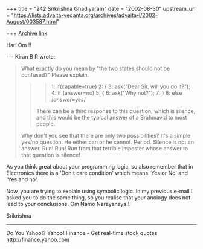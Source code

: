 +++
title = "242 Srikrishna Ghadiyaram"
date = "2002-08-30"
upstream_url = "https://lists.advaita-vedanta.org/archives/advaita-l/2002-August/003587.html"

+++
[Archive link](https://lists.advaita-vedanta.org/archives/advaita-l/2002-August/003587.html)

Hari Om !!

--- Kiran B R <kiranbr at ROCKETMAIL.COM> wrote:
> What exactly do you mean by "the two states should
> not
> be confused?" Please explain.
>
> > >1: if(capable=true)
> > >2:  {
> > >3:   ask("Dear Sir, will you do it?");
> > >4:   if (answer=no)
> > >5:    {
> > >6:    ask("Why not?");
> > >7:    }
> > >8:   else /*answer=yes*/
> >
> > There can be a third response to this question,
> > which is silence, and this
> > would be the typical answer of a Brahmavid to most
> > people.
> >
>
> Why don't you see that there are only two
> possibilities? It's a simple yes/no question. He
> either can or he cannot. Period. Silence is not an
> answer. Run! Run! Run from that terrible imposter
> whose answer to that question is silence!

As  you think great about your programming logic, so
also remember that in Electronics there is a 'Don't
care condition' which means 'Yes or No' and 'Yes and
no'.

Now, you are trying to explain using symbolic logic.
In my previous e-mail I asked you to do the same
thing, so you realise that your anology does not lead
to your conclusions.
Om Namo Narayanaya !!

Srikrishna

__________________________________________________
Do You Yahoo!?
Yahoo! Finance - Get real-time stock quotes
http://finance.yahoo.com

